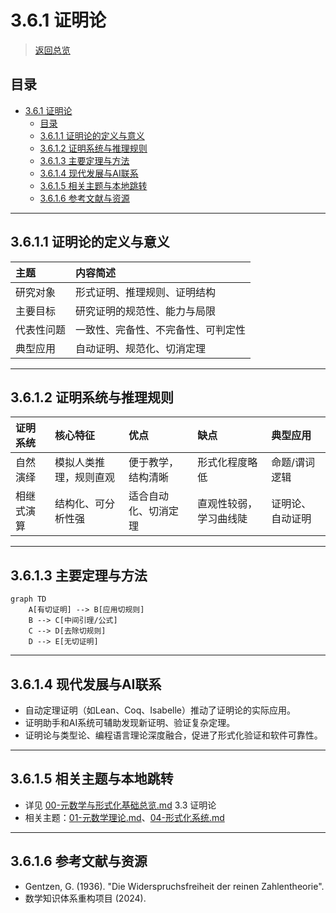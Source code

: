 # 3.6.1 证明论

> [返回总览](../00-元数学与形式化基础总览.md)

## 目录

- [3.6.1 证明论](#361-证明论)
  - [目录](#目录)
  - [3.6.1.1 证明论的定义与意义](#3611-证明论的定义与意义)
  - [3.6.1.2 证明系统与推理规则](#3612-证明系统与推理规则)
  - [3.6.1.3 主要定理与方法](#3613-主要定理与方法)
  - [3.6.1.4 现代发展与AI联系](#3614-现代发展与ai联系)
  - [3.6.1.5 相关主题与本地跳转](#3615-相关主题与本地跳转)
  - [3.6.1.6 参考文献与资源](#3616-参考文献与资源)

---

## 3.6.1.1 证明论的定义与意义

| 主题         | 内容简述 |
|:------------|:---------|
| 研究对象     | 形式证明、推理规则、证明结构 |
| 主要目标     | 研究证明的规范性、能力与局限 |
| 代表性问题   | 一致性、完备性、不完备性、可判定性 |
| 典型应用     | 自动证明、规范化、切消定理 |

---

## 3.6.1.2 证明系统与推理规则

| 证明系统     | 核心特征             | 优点                   | 缺点                   | 典型应用         |
|:------------|:--------------------|:----------------------|:----------------------|:----------------|
| 自然演绎     | 模拟人类推理，规则直观 | 便于教学，结构清晰      | 形式化程度略低         | 命题/谓词逻辑     |
| 相继式演算   | 结构化、可分析性强     | 适合自动化、切消定理     | 直观性较弱，学习曲线陡  | 证明论、自动证明 |

---

## 3.6.1.3 主要定理与方法

```mermaid
graph TD
    A[有切证明] --> B[应用切规则]
    B --> C[中间引理/公式]
    C --> D[去除切规则]
    D --> E[无切证明]
```

---

## 3.6.1.4 现代发展与AI联系

- 自动定理证明（如Lean、Coq、Isabelle）推动了证明论的实际应用。
- 证明助手和AI系统可辅助发现新证明、验证复杂定理。
- 证明论与类型论、编程语言理论深度融合，促进了形式化验证和软件可靠性。

---

## 3.6.1.5 相关主题与本地跳转

- 详见 [00-元数学与形式化基础总览.md](../00-元数学与形式化基础总览.md) 3.3 证明论
- 相关主题：[01-元数学理论.md](01-元数学理论.md)、[04-形式化系统.md](04-形式化系统.md)

---

## 3.6.1.6 参考文献与资源

- Gentzen, G. (1936). "Die Widerspruchsfreiheit der reinen Zahlentheorie".
- 数学知识体系重构项目 (2024).
